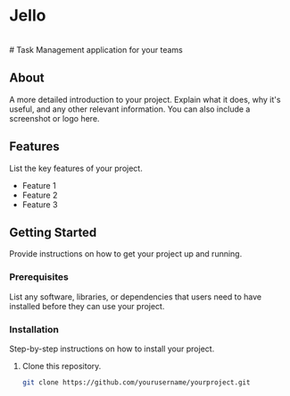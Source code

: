 # Jello
<br/>
# Task Management application for your teams

## About

A more detailed introduction to your project. Explain what it does, why it's useful, and any other relevant information. You can also include a screenshot or logo here.

## Features

List the key features of your project.

- Feature 1
- Feature 2
- Feature 3

## Getting Started

Provide instructions on how to get your project up and running.

### Prerequisites

List any software, libraries, or dependencies that users need to have installed before they can use your project.

### Installation

Step-by-step instructions on how to install your project.

1. Clone this repository.
   ```sh
   git clone https://github.com/yourusername/yourproject.git
